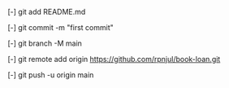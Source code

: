 [-] git add README.md

[-] git commit -m "first commit"

[-] git branch -M main

[-] git remote add origin https://github.com/rpnjul/book-loan.git

[-] git push -u origin main
